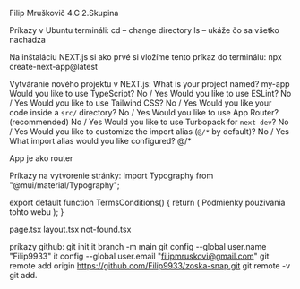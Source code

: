 Filip Mruškovič 4.C 2.Skupina

Príkazy v Ubuntu termináli:
cd – change directory
ls – ukáže čo sa všetko nachádza 

Na inštaláciu NEXT.js si ako prvé si vložíme tento príkaz do terminálu: npx create-next-app@latest

Vytváranie nového projektu v NEXT.js:
What is your project named? my-app
Would you like to use TypeScript? No / Yes
Would you like to use ESLint? No / Yes
Would you like to use Tailwind CSS? No / Yes
Would you like your code inside a `src/` directory? No / Yes
Would you like to use App Router? (recommended) No / Yes
Would you like to use Turbopack for `next dev`?  No / Yes
Would you like to customize the import alias (`@/*` by default)? No / Yes
What import alias would you like configured? @/*

App je ako router 

Príkazy na vytvorenie stránky:
import Typography from "@mui/material/Typography";

export default function TermsConditions() {
return (
<Typography> Podmienky pouzivania tohto webu</Typography>
);
}

page.tsx
layout.tsx
not-found.tsx

príkazy github:
git init
it branch -m main
git config --global user.name "Filip9933"
it config --global user.email "filipmruskovi@gmail.com"
git remote add origin https://github.com/Filip9933/zoska-snap.git
git remote -v
git add.
